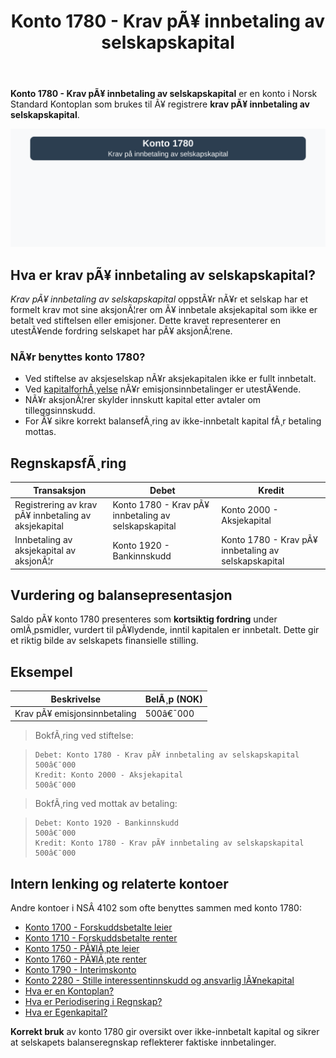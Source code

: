 ﻿---
title: "Konto 1780 - Krav pÃ¥ innbetaling av selskapskapital"
meta_title: "1780-krav-pa-innbetaling-av-selskapskapital"
meta_description: '**Konto 1780 - Krav pÃ¥ innbetaling av selskapskapital** er en konto i Norsk Standard Kontoplan som brukes til Ã¥ registrere **krav pÃ¥ innbetaling av selskapsk...'
slug: 1780-krav-pa-innbetaling-av-selskapskapital
type: blog
layout: pages/single
---

**Konto 1780 - Krav pÃ¥ innbetaling av selskapskapital** er en konto i Norsk Standard Kontoplan som brukes til Ã¥ registrere **krav pÃ¥ innbetaling av selskapskapital**.

![Illustrasjon av konto 1780 Krav pÃ¥ innbetaling av selskapskapital](1780-krav-pa-innbetaling-av-selskapskapital-image.svg)

## Hva er krav pÃ¥ innbetaling av selskapskapital?

*Krav pÃ¥ innbetaling av selskapskapital* oppstÃ¥r nÃ¥r et selskap har et formelt krav mot sine aksjonÃ¦rer om Ã¥ innbetale aksjekapital som ikke er betalt ved stiftelsen eller emisjoner. Dette kravet representerer en utestÃ¥ende fordring selskapet har pÃ¥ aksjonÃ¦rene.

### NÃ¥r benyttes konto 1780?

* Ved stiftelse av aksjeselskap nÃ¥r aksjekapitalen ikke er fullt innbetalt.
* Ved [kapitalforhÃ¸yelse](/blogs/regnskap/kapitalforhoyelse "KapitalforhÃ¸yelse: Metoder og RegnskapsfÃ¸ring") nÃ¥r emisjonsinnbetalinger er utestÃ¥ende.
* NÃ¥r aksjonÃ¦rer skylder innskutt kapital etter avtaler om tilleggsinnskudd.
* For Ã¥ sikre korrekt balansefÃ¸ring av ikke-innbetalt kapital fÃ¸r betaling mottas.

## RegnskapsfÃ¸ring

| Transaksjon                                       | Debet                                               | Kredit                                            |
|---------------------------------------------------|-----------------------------------------------------|---------------------------------------------------|
| Registrering av krav pÃ¥ innbetaling av aksjekapital| Konto 1780 - Krav pÃ¥ innbetaling av selskapskapital | Konto 2000 - Aksjekapital                         |
| Innbetaling av aksjekapital av aksjonÃ¦r           | Konto 1920 - Bankinnskudd                           | Konto 1780 - Krav pÃ¥ innbetaling av selskapskapital |

## Vurdering og balansepresentasjon

Saldo pÃ¥ konto 1780 presenteres som **kortsiktig fordring** under omlÃ¸psmidler, vurdert til pÃ¥lydende, inntil kapitalen er innbetalt. Dette gir et riktig bilde av selskapets finansielle stilling.

## Eksempel

| Beskrivelse                 | BelÃ¸p (NOK) |
|-----------------------------|-------------|
| Krav pÃ¥ emisjonsinnbetaling | 500â€¯000     |

>BokfÃ¸ring ved stiftelse:

>```plaintext
>Debet: Konto 1780 - Krav pÃ¥ innbetaling av selskapskapital    500â€¯000
>Kredit: Konto 2000 - Aksjekapital                              500â€¯000
>```

>BokfÃ¸ring ved mottak av betaling:

>```plaintext
>Debet: Konto 1920 - Bankinnskudd                                500â€¯000
>Kredit: Konto 1780 - Krav pÃ¥ innbetaling av selskapskapital     500â€¯000
>```

## Intern lenking og relaterte kontoer

Andre kontoer i NSÂ 4102 som ofte benyttes sammen med konto 1780:

* [Konto 1700 - Forskuddsbetalte leier](/blogs/kontoplan/1700-forskuddsbetalte-leier "Konto 1700 - Forskuddsbetalte leier: RegnskapsfÃ¸ring av forhÃ¥ndsbetalte leiekostnader")
* [Konto 1710 - Forskuddsbetalte renter](/blogs/kontoplan/1710-forskuddsbetalte-renter "Konto 1710 - Forskuddsbetalte renter: RegnskapsfÃ¸ring av forskuddsbetalte renteutgifter")
* [Konto 1750 - PÃ¥lÃ¸pte leier](/blogs/kontoplan/1750-palopte-leier "Konto 1750 - PÃ¥lÃ¸pte leier: RegnskapsfÃ¸ring av pÃ¥lÃ¸pte leiekostnader")
* [Konto 1760 - PÃ¥lÃ¸pte renter](/blogs/kontoplan/1760-palopte-renter "Konto 1760 - PÃ¥lÃ¸pte renter: RegnskapsfÃ¸ring av pÃ¥lÃ¸pte renteutgifter")
* [Konto 1790 - Interimskonto](/blogs/kontoplan/1790-interimskonto "Konto 1790 - Interimskonto: RegnskapsfÃ¸ring av interimskonto")
* [Konto 2280 - Stille interessentinnskudd og ansvarlig lÃ¥nekapital](/blogs/kontoplan/2280-stille-interessentinnskudd-og-ansvarlig-lanekapital "Konto 2280 - Stille interessentinnskudd og ansvarlig lÃ¥nekapital i Norsk Standard Kontoplan")
* [Hva er en Kontoplan?](/blogs/regnskap/hva-er-kontoplan "Hva er en Kontoplan? Komplett Guide til Kontoplaner i Norsk Regnskap")
* [Hva er Periodisering i Regnskap?](/blogs/regnskap/hva-er-periodisering "Hva er Periodisering i Regnskap? Guide til periodisering av kostnader og inntekter")
* [Hva er Egenkapital?](/blogs/regnskap/hva-er-egenkapital "Hva er Egenkapital? Komplett Guide til Egenkapital i Regnskap")

**Korrekt bruk** av konto 1780 gir oversikt over ikke-innbetalt kapital og sikrer at selskapets balanseregnskap reflekterer faktiske innbetalinger.

